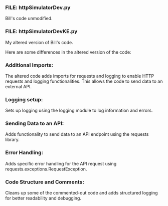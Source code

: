 ### FILE: httpSimulatorDev.py 
Bill's code unmodified.

### FILE: httpSimulatorDevKE.py 
My altered version of Bill's code.



Here are some differences in the altered version of the code:

### Additional Imports:
The altered code adds imports for requests and logging to enable HTTP requests and logging functionalities. This allows the code to send data to an external API. 

### Logging setup:
Sets up logging using the logging module to log information and errors.

### Sending Data to an API:
Adds functionality to send data to an API endpoint using the requests library.

### Error Handling:
Adds specific error handling for the API request using requests.exceptions.RequestException.

### Code Structure and Comments:
Cleans up some of the commented-out code and adds structured logging for better readability and debugging.

